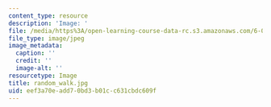 ```yaml
---
content_type: resource
description: 'Image: '
file: /media/https%3A/open-learning-course-data-rc.s3.amazonaws.com/6-042j-mathematics-for-computer-science-spring-2015/eef3a70eadd70bd3b01cc631cbdc609f_random_walk.jpg
file_type: image/jpeg
image_metadata:
  caption: ''
  credit: ''
  image-alt: ''
resourcetype: Image
title: random_walk.jpg
uid: eef3a70e-add7-0bd3-b01c-c631cbdc609f
---
```

